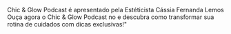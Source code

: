  Chic & Glow Podcast é apresentado pela Estéticista Cássia Fernanda Lemos 
 Ouça agora o Chic & Glow Podcast no e descubra como transformar sua rotina de cuidados com dicas exclusivas!"
